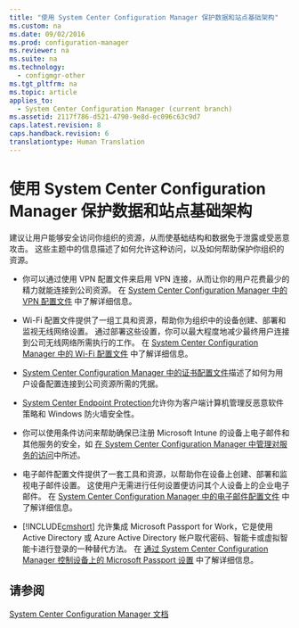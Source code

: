 ```yaml
---
title: "使用 System Center Configuration Manager 保护数据和站点基础架构"
ms.custom: na
ms.date: 09/02/2016
ms.prod: configuration-manager
ms.reviewer: na
ms.suite: na
ms.technology: 
  - configmgr-other
ms.tgt_pltfrm: na
ms.topic: article
applies_to: 
  - System Center Configuration Manager (current branch)
ms.assetid: 2117f786-d521-4790-9e8d-ec096c63c9d7
caps.latest.revision: 8
caps.handback.revision: 6
translationtype: Human Translation
---
```

# 使用 System Center Configuration Manager 保护数据和站点基础架构
建议让用户能够安全访问你组织的资源，从而使基础结构和数据免于泄露或受恶意攻击。 这些主题中的信息描述了如何允许这种访问，以及如何帮助保护你组织的资源。  
  
-   你可以通过使用 VPN 配置文件来启用 VPN 连接，从而让你的用户花费最少的精力就能连接到公司资源。 在 [System Center Configuration Manager 中的 VPN 配置文件](../LocTest/VPN-profiles-in-System-Center-Configuration-Manager.md) 中了解详细信息。  
  
-   Wi\-Fi 配置文件提供了一组工具和资源，帮助你为组织中的设备创建、部署和监视无线网络设置。 通过部署这些设置，你可以最大程度地减少最终用户连接到公司无线网络所需执行的工作。 在 [System Center Configuration Manager 中的 Wi\-Fi 配置文件](../LocTest/Wi-Fi-Profiles-in-System-Center-Configuration-Manager.md) 中了解详细信息。  
  
-   [System Center Configuration Manager 中的证书配置文件](../LocTest/Certificate-profiles-in-System-Center-Configuration-Manager.md)描述了如何为用户设备配置连接到公司资源所需的凭据。  
  
-   [System Center Endpoint Protection](https://technet.microsoft.com/library/mt634331.aspx)允许你为客户端计算机管理反恶意软件策略和 Windows 防火墙安全性。  
  
-   你可以使用条件访问来帮助确保已注册 Microsoft Intune 的设备上电子邮件和其他服务的安全，如 [在 System Center Configuration Manager 中管理对服务的访问](../LocTest/Manage-access-to-services-in-System-Center-Configuration-Manager.md)中所述。  
  
-   电子邮件配置文件提供了一套工具和资源，以帮助你在设备上创建、部署和监视电子邮件设置。 这使用户无需进行任何设置便访问其个人设备上的企业电子邮件。 在 [System Center Configuration Manager 中的电子邮件配置文件](../LocTest/Email-profiles-in-System-Center-Configuration-Manager.md) 中了解详细信息。  
  
-   [!INCLUDE[cmshort](../LocTest/includes/cmshort_md.md)] 允许集成 Microsoft Passport for Work，它是使用 Active Directory 或 Azure Active Directory 帐户取代密码、智能卡或虚拟智能卡进行登录的一种替代方法。 在 [通过 System Center Configuration Manager 控制设备上的 Microsoft Passport 设置](../Topic/Control%20Microsoft%20Passport%20settings%20on%20devices%20with%20System%20Center%20Configuration%20Manager.md) 中了解详细信息。  
  
## 请参阅  
 [System Center Configuration Manager 文档](../LocTest/Documentation-for-System-Center-Configuration-Manager.md)